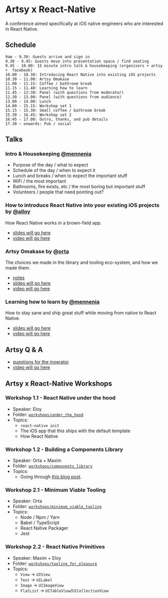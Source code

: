 # Artsy x React-Native

A conference aimed specifically at iOS native engineers who are interested in React Native.

## Schedule

```
9am - 9.30: Guests arrive and sign in
9.30 - 9.45: Guests move into presentation space / find seating
9.45 - 10.00: 15 minute intro talk & housekeeping (organisers + artsy +  facebook)
10.00 - 10.30: Introducing React Native into existing iOS projects
10.30 - 11.00: Artsy Omakase
11.00 - 11.15: Coffee / bathroom break
11.15 - 11.40: Learning how to learn
11.45 - 12:30: Panel (with questions from moderator)
12.30 - 13.00: Panel (with questions from audience)
13.00 - 14.00: Lunch
14.00 - 15.15: Workshop set 1
15.15 - 15.30: Small coffee / bathroom break
15.30 - 16.45: Workshop set 2
16:45 - 17.00: Outro, thanks, and pub details
17.30 — onwards: Pub / social
```

## Talks

### Intro & Housekeeping [@mennenia][]

- Purpose of the day / what to expect
- Schedule of the day / when to expect it
- Lunch and breaks / when to expect the important stuff
- WiFi / the most important
- Bathrooms, fire exists, etc / the most boring but important stuff
- Volunteers / people that need pointing out?

### How to introduce React Native into your existing iOS projects by [@alloy][]

How React Native works in a brown-field app.

- [slides will go here]()
- [video will go here]()

### Artsy Omakase by [@orta][]

The choices we made in the library and tooling eco-system, and how we made them.

- [notes](talks/artsy_omakase.md)
- [slides will go here]()
- [video will go here]()

### Learning how to learn by [@mennenia][]

How to stay sane and ship great stuff while moving from native to React Native.

- [slides will go here]()
- [video will go here]()

## Artsy Q & A

- [questions for the moerator](questions/for_moderator.md)
- [video will go here]()

## Artsy x React-Native Workshops

### Workshop 1.1 - React Native under the hood

- Speaker: Eloy
- Folder: [`workshops/under_the_hood`](workshops/under_the_hood)
- Topics:
  - `react-native init`
  - The iOS app that this ships with the default template
  - How React Native

### Workshop 1.2 - Building a Components Library

- Speaker: Orta + Maxim
- Folder: [`workshops/components_library`](workshops/components_library)
- Topics:
  - Going through [this blog post](http://artsy.github.io/blog/2018/04/17/making-a-components-pod/).

### Workshop 2.1 - Minimum Viable Tooling

- Speaker: Orta
- Folder: [`workshops/minimum_viable_tooling`](workshops/minimum_viable_tooling)
- Topics:
  - Node / Npm / Yarn
  - Babel / TypeScript
  - React Native Packager
  - Jest

### Workshop 2.2 - React Native Primitives

- Speaker: Maxim + Eloy
- Folder: [`workshops/tooling_for_pleasure`](workshops/tooling_for_pleasure)
- Topics:
  - `View` -> `UIView`
  - `Text` -> `UILabel`
  - `Image` -> `UIImageView`
  - `FlatList` -> `UITableView`/`UICollectionView`

[@orta]: https://twitter.com/orta
[@alloy]: https://twitter.com/alloy
[@mennenia]: https://twitter.com/mennenia
